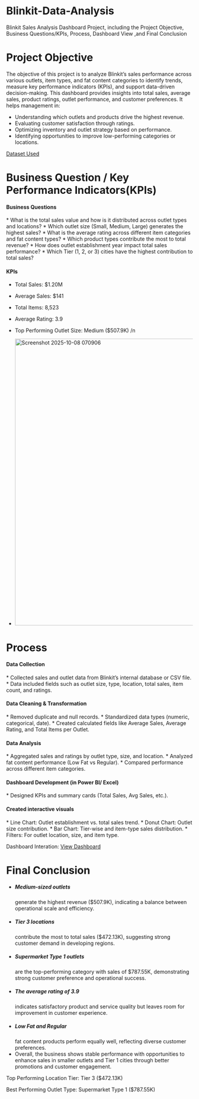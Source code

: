# Blinkit-Data-Analysis
Blinkit Sales Analysis Dashboard Project, including the Project Objective, Business Questions/KPIs, Process, Dashboard View ,and Final Conclusion

# Project Objective
The objective of this project is to analyze Blinkit’s sales performance across various outlets, item types, and fat content categories to identify trends, measure key performance indicators (KPIs), and support data-driven decision-making.
This dashboard provides insights into total sales, average sales, product ratings, outlet performance, and customer preferences. It helps management in:

* Understanding which outlets and products drive the highest revenue.
* Evaluating customer satisfaction through ratings.
* Optimizing inventory and outlet strategy based on performance.
* Identifying opportunities to improve low-performing categories or locations.

<a href="https://github.com/DeepakfromSIT/Blinkit-Data-Analysis/blob/main/BlinkIT%20Grocery%20Data.xlsx">Dataset Used</a>

# Business Question / Key Performance Indicators(KPIs)

<h4>Business Questions</h4>
* What is the total sales value and how is it distributed across outlet types and locations?
* Which outlet size (Small, Medium, Large) generates the highest sales?
* What is the average rating across different item categories and fat content types?
* Which product types contribute the most to total revenue?
* How does outlet establishment year impact total sales performance?
* Which Tier (1, 2, or 3) cities have the highest contribution to total sales?

<h4>KPIs</h4>

* Total Sales: $1.20M
* Average Sales: $141
* Total Items: 8,523
* Average Rating: 3.9
* Top Performing Outlet Size: Medium ($507.9K)
/n
  

* <img width="1308" height="774" alt="Screenshot 2025-10-08 070906" src="https://github.com/user-attachments/assets/059ba4a6-a4a5-4b88-a4c6-3c8fb82af984" />


# Process

<h4>Data Collection</h4>
* Collected sales and outlet data from Blinkit’s internal database or CSV file.
* Data included fields such as outlet size, type, location, total sales, item count, and ratings.

<h4>Data Cleaning & Transformation</h4>
* Removed duplicate and null records.
* Standardized data types (numeric, categorical, date).
* Created calculated fields like Average Sales, Average Rating, and Total Items per Outlet.

<h4>Data Analysis</h4>
* Aggregated sales and ratings by outlet type, size, and location.
* Analyzed fat content performance (Low Fat vs Regular).
* Compared performance across different item categories.

<h4> Dashboard Development (in Power BI/ Excel)</h4>
* Designed KPIs and summary cards (Total Sales, Avg Sales, etc.).

<h4>Created interactive visuals</h4>
* Line Chart: Outlet establishment vs. total sales trend.
* Donut Chart: Outlet size contribution.
* Bar Chart: Tier-wise and item-type sales distribution.
* Filters: For outlet location, size, and item type.

Dashboard Interation: <a href="https://github.com/DeepakfromSIT/Blinkit-Data-Analysis/blob/main/Blinkit.pbix">View Dashboard</a>

# Final Conclusion

* <h5>Medium-sized outlets</h5> generate the highest revenue ($507.9K), indicating a balance between operational scale and efficiency.
* <h5>Tier 3 locations</h5> contribute the most to total sales ($472.13K), suggesting strong customer demand in developing regions.
* <h5>Supermarket Type 1 outlets</h5> are the top-performing category with sales of $787.55K, demonstrating strong customer preference and operational success.
* <h5>The average rating of 3.9</h5> indicates satisfactory product and service quality but leaves room for improvement in customer experience.
* <h5>Low Fat and Regular</h5> fat content products perform equally well, reflecting diverse customer preferences.
* Overall, the business shows stable performance with opportunities to enhance sales in smaller outlets and Tier 1 cities through better promotions and customer engagement.

Top Performing Location Tier: Tier 3 ($472.13K)

Best Performing Outlet Type: Supermarket Type 1 ($787.55K)

